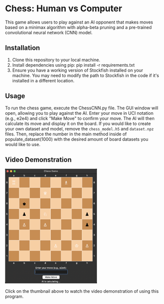 # Chess: Human vs Computer

This game allows users to play against an AI opponent that makes moves based on a minimax algorithm with alpha-beta pruning and a pre-trained convolutional neural network (CNN) model.

## Installation
1. Clone this repository to your local machine.
2. Install dependencies using pip: pip install -r requirements.txt
3. Ensure you have a working version of Stockfish installed on your machine. You may need to modify the path to Stockfish in the code if it's installed in a different location.

## Usage
To run the chess game, execute the ChessCNN.py file. The GUI window will open, allowing you to play against the AI. Enter your move in UCI notation (e.g., e2e4) and click "Make Move" to confirm your move. The AI will then calculate its move and display it on the board. If you would like to create your own dataset and model, remove the `chess_model.h5` and `dataset.npz` files. Then, replace the number in the main method inside of populate_dataset(1000) with the desired amount of board datasets you would like to use.

## Video Demonstration

<a href="https://youtu.be/_VZEpQ28PcA">
  <img src="ChessNeuralNetwork.png" alt="Video Thumbnail" width="300">
</a>

Click on the thumbnail above to watch the video demonstration of using this program. 
